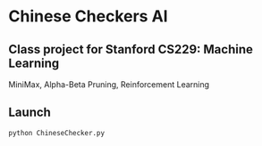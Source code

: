 # Chinese Checkers AI
## Class project for Stanford CS229: Machine Learning
 
MiniMax, Alpha-Beta Pruning, Reinforcement Learning 

## Launch
<pre><code>python ChineseChecker.py
</code></pre>

